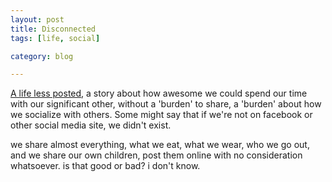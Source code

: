 ```yaml
---
layout: post
title: Disconnected
tags: [life, social]

category: blog

---
```


[A life less posted](http://www.elezea.com/2012/11/a-life-less-posted/), a story about how awesome we could spend our time with our significant other, without a 'burden' to share, a 'burden' about how we socialize with others. Some might say that if we're not on facebook or other social media site, we didn't exist.

we share almost everything, what we eat, what we wear, who we go out, and we share our own children, post them online with no consideration whatsoever. is that good or bad? i don't know.
